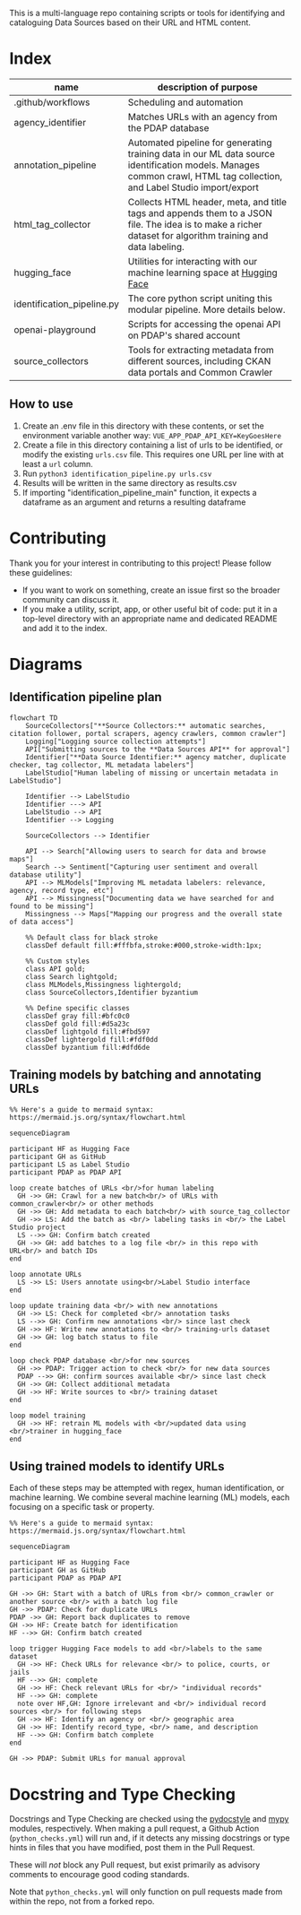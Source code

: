 This is a multi-language repo containing scripts or tools for identifying and cataloguing Data Sources based on their URL and HTML content.

# Index

name | description of purpose
--- | ---
.github/workflows | Scheduling and automation
agency_identifier | Matches URLs with an agency from the PDAP database
annotation_pipeline | Automated pipeline for generating training data in our ML data source identification models. Manages common crawl, HTML tag collection, and Label Studio import/export
html_tag_collector | Collects HTML header, meta, and title tags and appends them to a JSON file. The idea is to make a richer dataset for algorithm training and data labeling.
hugging_face | Utilities for interacting with our machine learning space at [Hugging Face](https://huggingface.co/PDAP)
identification_pipeline.py | The core python script uniting this modular pipeline. More details below.
openai-playground | Scripts for accessing the openai API on PDAP's shared account
source_collectors| Tools for extracting metadata from different sources, including CKAN data portals and Common Crawler

## How to use

1. Create an .env file in this directory with these contents, or set the environment variable another way: `VUE_APP_PDAP_API_KEY=KeyGoesHere`
2. Create a file in this directory containing a list of urls to be identified, or modify the existing `urls.csv` file. This requires one URL per line with at least a `url` column.
3. Run `python3 identification_pipeline.py urls.csv`
4. Results will be written in the same directory as results.csv
5. If importing "identification_pipeline_main" function, it expects a dataframe as an argument and returns a resulting dataframe

# Contributing

Thank you for your interest in contributing to this project! Please follow these guidelines:

- If you want to work on something, create an issue first so the broader community can discuss it.
- If you make a utility, script, app, or other useful bit of code: put it in a top-level directory with an appropriate name and dedicated README and add it to the index.


# Diagrams

## Identification pipeline plan

```mermaid
flowchart TD
    SourceCollectors["**Source Collectors:** automatic searches, citation follower, portal scrapers, agency crawlers, common crawler"]
    Logging["Logging source collection attempts"]
    API["Submitting sources to the **Data Sources API** for approval"]
    Identifier["**Data Source Identifier:** agency matcher, duplicate checker, tag collector, ML metadata labelers"]
    LabelStudio["Human labeling of missing or uncertain metadata in LabelStudio"]

    Identifier --> LabelStudio
    Identifier ---> API
    LabelStudio --> API
    Identifier --> Logging

    SourceCollectors --> Identifier

    API --> Search["Allowing users to search for data and browse maps"]
    Search --> Sentiment["Capturing user sentiment and overall database utility"]
    API --> MLModels["Improving ML metadata labelers: relevance, agency, record type, etc"]
    API --> Missingness["Documenting data we have searched for and found to be missing"]
    Missingness --> Maps["Mapping our progress and the overall state of data access"]

    %% Default class for black stroke
    classDef default fill:#fffbfa,stroke:#000,stroke-width:1px;

    %% Custom styles
    class API gold;
    class Search lightgold;
    class MLModels,Missingness lightergold;
    class SourceCollectors,Identifier byzantium

    %% Define specific classes
    classDef gray fill:#bfc0c0
    classDef gold fill:#d5a23c
    classDef lightgold fill:#fbd597
    classDef lightergold fill:#fdf0dd
    classDef byzantium fill:#dfd6de
```

## Training models by batching and annotating URLs

```mermaid
%% Here's a guide to mermaid syntax: https://mermaid.js.org/syntax/flowchart.html

sequenceDiagram

participant HF as Hugging Face
participant GH as GitHub
participant LS as Label Studio
participant PDAP as PDAP API

loop create batches of URLs <br/>for human labeling
  GH ->> GH: Crawl for a new batch<br/> of URLs with common_crawler<br/> or other methods
  GH ->> GH: Add metadata to each batch<br/> with source_tag_collector
  GH ->> LS: Add the batch as <br/> labeling tasks in <br/> the Label Studio project
  LS -->> GH: Confirm batch created
  GH ->> GH: add batches to a log file <br/> in this repo with URL<br/> and batch IDs
end

loop annotate URLs
  LS ->> LS: Users annotate using<br/>Label Studio interface
end

loop update training data <br/> with new annotations
  GH ->> LS: Check for completed <br/> annotation tasks
  LS -->> GH: Confirm new annotations <br/> since last check
  GH ->> HF: Write new annotations to <br/> training-urls dataset
  GH ->> GH: log batch status to file
end

loop check PDAP database <br/>for new sources
  GH ->> PDAP: Trigger action to check <br/> for new data sources
  PDAP -->> GH: confirm sources available <br/> since last check
  GH ->> GH: Collect additional metadata
  GH ->> HF: Write sources to <br/> training dataset
end

loop model training
  GH ->> HF: retrain ML models with <br/>updated data using <br/>trainer in hugging_face
end

```

## Using trained models to identify URLs

Each of these steps may be attempted with regex, human identification, or machine learning. We combine several machine learning (ML) models, each focusing on a specific task or property.

```mermaid
%% Here's a guide to mermaid syntax: https://mermaid.js.org/syntax/flowchart.html

sequenceDiagram

participant HF as Hugging Face
participant GH as GitHub
participant PDAP as PDAP API

GH ->> GH: Start with a batch of URLs from <br/> common_crawler or another source <br/> with a batch log file
GH ->> PDAP: Check for duplicate URLs
PDAP ->> GH: Report back duplicates to remove
GH ->> HF: Create batch for identification
HF -->> GH: Confirm batch created

loop trigger Hugging Face models to add <br/>labels to the same dataset
  GH ->> HF: Check URLs for relevance <br/> to police, courts, or jails
  HF -->> GH: complete
  GH ->> HF: Check relevant URLs for <br/> "individual records"
  HF -->> GH: complete
  note over HF,GH: Ignore irrelevant and <br/> individual record sources <br/> for following steps
  GH ->> HF: Identify an agency or <br/> geographic area
  GH ->> HF: Identify record_type, <br/> name, and description
  HF -->> GH: Confirm batch complete
end

GH ->> PDAP: Submit URLs for manual approval
```

# Docstring and Type Checking

Docstrings and Type Checking are checked using the [pydocstyle](https://www.pydocstyle.org/en/stable/) and [mypy](https://mypy-lang.org/)
modules, respectively. When making a pull request, a Github Action (`python_checks.yml`) will run and, 
if it detects any missing docstrings or type hints in files that you have modified, post them in the Pull Request.

These will *not* block any Pull request, but exist primarily as advisory comments to encourage good coding standards.

Note that `python_checks.yml` will only function on pull requests made from within the repo, not from a forked repo.
